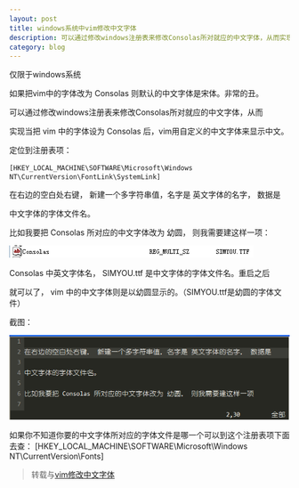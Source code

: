 ```yaml
---
layout: post
title: windows系统中vim修改中文字体  
description: 可以通过修改windows注册表来修改Consolas所对就应的中文字体，从而实现当把 vim 中的字体设为 Consolas 后，vim用自定义的中文字体来显示中文。
category: blog
---
```


仅限于windows系统

如果把vim中的字体改为 Consolas 则默认的中文字体是宋体。非常的丑。

可以通过修改windows注册表来修改Consolas所对就应的中文字体，从而

实现当把 vim 中的字体设为 Consolas 后，vim用自定义的中文字体来显示中文。

定位到注册表项：

    [HKEY_LOCAL_MACHINE\SOFTWARE\Microsoft\Windows NT\CurrentVersion\FontLink\SystemLink]

在右边的空白处右键， 新建一个多字符串值，名字是 英文字体的名字， 数据是

中文字体的字体文件名。

比如我要把 Consolas 所对应的中文字体改为 幼圆， 则我需要建这样一项：

![ZCB font](\images\vim-font\ZCB-font.png)

Consolas 中英文字体名， SIMYOU.ttf 是中文字体的字体文件名。重启之后

就可以了， vim 中的中文字体则是以幼圆显示的。（SIMYOU.ttf是幼圆的字体文件）

截图：

![VIM font](\images\vim-font\VIM-font.png)

如果你不知道你要的中文字体所对应的字体文件是哪一个可以到这个注册表项下面去查：
[HKEY_LOCAL_MACHINE\SOFTWARE\Microsoft\Windows NT\CurrentVersion\Fonts]

> 转载与[vim修改中文字体][zz]

[zz]: http://tgstdj.blog.163.com/blog/static/74820040201323182749146/
